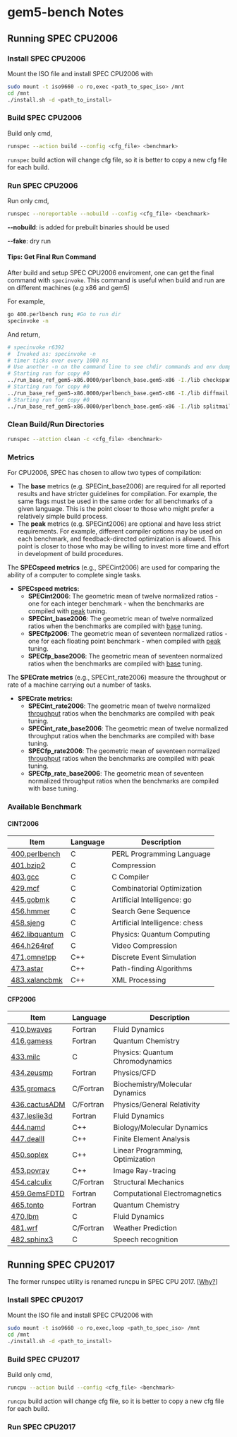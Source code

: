 # gem5-bench Notes

## Running SPEC CPU2006

### Install SPEC CPU2006

Mount the ISO file and install SPEC CPU2006 with

```bash
sudo mount -t iso9660 -o ro,exec <path_to_spec_iso> /mnt
cd /mnt
./install.sh -d <path_to_install>
```

### Build SPEC CPU2006

Build only cmd,

```bash
runspec --action build --config <cfg_file> <benchmark>
```

`runspec` build action will change cfg file, so it is better to copy a new cfg file for each build.

### Run SPEC CPU2006

Run only cmd,

```bash
runspec --noreportable --nobuild --config <cfg_file> <benchmark>
```

**--nobuild**: is added for prebuilt binaries should be used

**--fake**: dry run

#### Tips: Get Final Run Command

After build and setup SPEC CPU2006 enviroment, one can get the final command with `specinvoke`. This command is useful when build and run are on different machines (e.g x86 and gem5)

For example,

```bash
go 400.perlbench run; #Go to run dir
specinvoke -n
```

And return,

```bash
# specinvoke r6392
#  Invoked as: specinvoke -n
# timer ticks over every 1000 ns
# Use another -n on the command line to see chdir commands and env dump
# Starting run for copy #0
../run_base_ref_gem5-x86.0000/perlbench_base.gem5-x86 -I./lib checkspam.pl 2500 5 25 11 150 1 1 1 1 > checkspam.2500.5.25.11.150.1.1.1.1.out 2>> checkspam.2500.5.25.11.150.1.1.1.1.err
# Starting run for copy #0
../run_base_ref_gem5-x86.0000/perlbench_base.gem5-x86 -I./lib diffmail.pl 4 800 10 17 19 300 > diffmail.4.800.10.17.19.300.out 2>> diffmail.4.800.10.17.19.300.err
# Starting run for copy #0
../run_base_ref_gem5-x86.0000/perlbench_base.gem5-x86 -I./lib splitmail.pl 1600 12 26 16 4500 > splitmail.1600.12.26.16.4500.out 2>> splitmail.1600.12.26.16.4500.err
```

### Clean Build/Run Directories

```bash
runspec --atction clean -c <cfg_file> <benchmark>
```

### Metrics

For CPU2006, SPEC has chosen to allow two types of compilation:

- The **base** metrics (e.g. SPECint_base2006) are required for all reported results and have stricter guidelines for compilation. For example, the same flags must be used in the same order for all benchmarks of a given language. This is the point closer to those who might prefer a relatively simple build process.
- The **peak** metrics (e.g. SPECint2006) are optional and have less strict requirements. For example, different compiler options may be used on each benchmark, and feedback-directed optimization is allowed. This point is closer to those who may be willing to invest more time and effort in development of build procedures.

The **SPECspeed metrics** (e.g., SPECint2006) are used for comparing the ability of a computer to complete single tasks.

- **SPECspeed metrics:**
  - **SPECint2006**: The geometric mean of twelve normalized ratios - one for each integer benchmark - when the benchmarks are compiled with [peak](https://www.spec.org/cpu2006/Docs/readme1st.html#Q14) tuning.
  - **SPECint_base2006**: The geometric mean of twelve normalized ratios when the benchmarks are compiled with [base](https://www.spec.org/cpu2006/Docs/readme1st.html#Q14) tuning.
  - **SPECfp2006**: The geometric mean of seventeen normalized ratios - one for each floating point benchmark - when compiled with [peak](https://www.spec.org/cpu2006/Docs/readme1st.html#Q14) tuning.
  - **SPECfp_base2006**: The geometric mean of seventeen normalized ratios when the benchmarks are compiled with [base](https://www.spec.org/cpu2006/Docs/readme1st.html#Q14) tuning.

The **SPECrate metrics** (e.g., SPECint_rate2006) measure the throughput or rate of a machine carrying out a number of tasks.

- **SPECrate metrics:**
  - **SPECint_rate2006**: The geometric mean of twelve normalized [throughput](https://www.spec.org/cpu2006/Docs/readme1st.html#Q15) ratios when the benchmarks are compiled with peak tuning.
  - **SPECint_rate_base2006**: The geometric mean of twelve normalized throughput ratios when the benchmarks are compiled with base tuning.
  - **SPECfp_rate2006**: The geometric mean of seventeen normalized [throughput](https://www.spec.org/cpu2006/Docs/readme1st.html#Q15) ratios when the benchmarks are compiled with peak tuning.
  - **SPECfp_rate_base2006**: The geometric mean of seventeen normalized throughput ratios when the benchmarks are compiled with base tuning.



### Available Benchmark

#### CINT2006

| Item                                                         | Language | Description                    |
| ------------------------------------------------------------ | -------- | ------------------------------ |
| [400.perlbench](http://www.spec.org/auto/cpu2006/Docs/400.perlbench.html) | C        | PERL Programming Language      |
| [401.bzip2](http://www.spec.org/auto/cpu2006/Docs/401.bzip2.html) | C        | Compression                    |
| [403.gcc](http://www.spec.org/auto/cpu2006/Docs/403.gcc.html) | C        | C Compiler                     |
| [429.mcf](http://www.spec.org/auto/cpu2006/Docs/429.mcf.html) | C        | Combinatorial Optimization     |
| [445.gobmk](http://www.spec.org/auto/cpu2006/Docs/445.gobmk.html) | C        | Artificial Intelligence: go    |
| [456.hmmer](http://www.spec.org/auto/cpu2006/Docs/456.hmmer.html) | C        | Search Gene Sequence           |
| [458.sjeng](http://www.spec.org/auto/cpu2006/Docs/458.sjeng.html) | C        | Artificial Intelligence: chess |
| [462.libquantum](http://www.spec.org/auto/cpu2006/Docs/462.libquantum.html) | C        | Physics: Quantum Computing     |
| [464.h264ref](http://www.spec.org/auto/cpu2006/Docs/464.h264ref.html) | C        | Video Compression              |
| [471.omnetpp](http://www.spec.org/auto/cpu2006/Docs/471.omnetpp.html) | C++      | Discrete Event Simulation      |
| [473.astar](http://www.spec.org/auto/cpu2006/Docs/473.astar.html) | C++      | Path-finding Algorithms        |
| [483.xalancbmk](http://www.spec.org/auto/cpu2006/Docs/483.xalancbmk.html) | C++      | XML Processing                 |

#### CFP2006

| Item                                                         | Language  | Description                      |
| ------------------------------------------------------------ | --------- | -------------------------------- |
| [410.bwaves](http://www.spec.org/auto/cpu2006/Docs/410.bwaves.html) | Fortran   | Fluid Dynamics                   |
| [416.gamess](http://www.spec.org/auto/cpu2006/Docs/416.gamess.html) | Fortran   | Quantum Chemistry                |
| [433.milc](http://www.spec.org/auto/cpu2006/Docs/433.milc.html) | C         | Physics: Quantum Chromodynamics  |
| [434.zeusmp](http://www.spec.org/auto/cpu2006/Docs/434.zeusmp.html) | Fortran   | Physics/CFD                      |
| [435.gromacs](http://www.spec.org/auto/cpu2006/Docs/435.gromacs.html) | C/Fortran | Biochemistry/Molecular Dynamics  |
| [436.cactusADM](http://www.spec.org/auto/cpu2006/Docs/436.cactusADM.html) | C/Fortran | Physics/General Relativity       |
| [437.leslie3d](http://www.spec.org/auto/cpu2006/Docs/437.leslie3d.html) | Fortran   | Fluid Dynamics                   |
| [444.namd](http://www.spec.org/auto/cpu2006/Docs/444.namd.html) | C++       | Biology/Molecular Dynamics       |
| [447.dealII](http://www.spec.org/auto/cpu2006/Docs/447.dealII.html) | C++       | Finite Element Analysis          |
| [450.soplex](http://www.spec.org/auto/cpu2006/Docs/450.soplex.html) | C++       | Linear Programming, Optimization |
| [453.povray](http://www.spec.org/auto/cpu2006/Docs/453.povray.html) | C++       | Image Ray-tracing                |
| [454.calculix](http://www.spec.org/auto/cpu2006/Docs/454.calculix.html) | C/Fortran | Structural Mechanics             |
| [459.GemsFDTD](http://www.spec.org/auto/cpu2006/Docs/459.GemsFDTD.html) | Fortran   | Computational Electromagnetics   |
| [465.tonto](http://www.spec.org/auto/cpu2006/Docs/465.tonto.html) | Fortran   | Quantum Chemistry                |
| [470.lbm](http://www.spec.org/auto/cpu2006/Docs/470.lbm.html) | C         | Fluid Dynamics                   |
| [481.wrf](http://www.spec.org/auto/cpu2006/Docs/481.wrf.html) | C/Fortran | Weather Prediction               |
| [482.sphinx3](http://www.spec.org/auto/cpu2006/Docs/482.sphinx3.html) | C         | Speech recognition               |



## Running SPEC CPU2017

The former runspec utility is renamed runcpu in SPEC CPU 2017.  [[Why?](https://www.spec.org/cpu2017/Docs/runspec.html)]

### Install SPEC CPU2017

Mount the ISO file and install SPEC CPU2006 with

```bash
sudo mount -t iso9660 -o ro,exec,loop <path_to_spec_iso> /mnt
cd /mnt
./install.sh -d <path_to_install>
```

### Build SPEC CPU2017

Build only cmd,

```bash
runcpu --action build --config <cfg_file> <benchmark>
```

`runcpu` build action will change cfg file, so it is better to copy a new cfg file for each build.

### Run SPEC CPU2017
